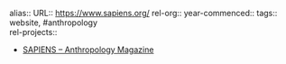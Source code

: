 alias::
URL:: https://www.sapiens.org/
rel-org::
year-commenced::
tags:: website, #anthropology  
rel-projects::

- [SAPIENS – Anthropology Magazine](https://www.sapiens.org/)